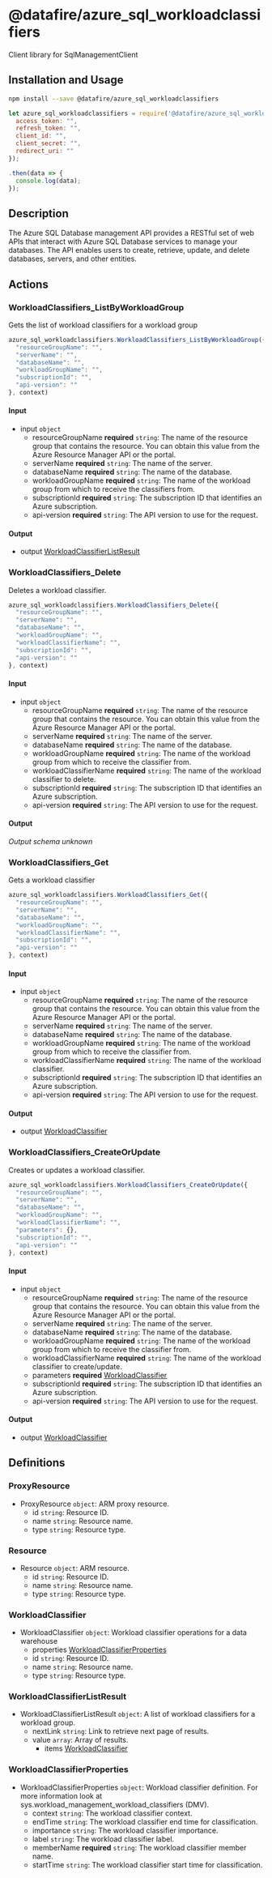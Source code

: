 # @datafire/azure_sql_workloadclassifiers

Client library for SqlManagementClient

## Installation and Usage
```bash
npm install --save @datafire/azure_sql_workloadclassifiers
```
```js
let azure_sql_workloadclassifiers = require('@datafire/azure_sql_workloadclassifiers').create({
  access_token: "",
  refresh_token: "",
  client_id: "",
  client_secret: "",
  redirect_uri: ""
});

.then(data => {
  console.log(data);
});
```

## Description

The Azure SQL Database management API provides a RESTful set of web APIs that interact with Azure SQL Database services to manage your databases. The API enables users to create, retrieve, update, and delete databases, servers, and other entities.

## Actions

### WorkloadClassifiers_ListByWorkloadGroup
Gets the list of workload classifiers for a workload group


```js
azure_sql_workloadclassifiers.WorkloadClassifiers_ListByWorkloadGroup({
  "resourceGroupName": "",
  "serverName": "",
  "databaseName": "",
  "workloadGroupName": "",
  "subscriptionId": "",
  "api-version": ""
}, context)
```

#### Input
* input `object`
  * resourceGroupName **required** `string`: The name of the resource group that contains the resource. You can obtain this value from the Azure Resource Manager API or the portal.
  * serverName **required** `string`: The name of the server.
  * databaseName **required** `string`: The name of the database.
  * workloadGroupName **required** `string`: The name of the workload group from which to receive the classifiers from.
  * subscriptionId **required** `string`: The subscription ID that identifies an Azure subscription.
  * api-version **required** `string`: The API version to use for the request.

#### Output
* output [WorkloadClassifierListResult](#workloadclassifierlistresult)

### WorkloadClassifiers_Delete
Deletes a workload classifier.


```js
azure_sql_workloadclassifiers.WorkloadClassifiers_Delete({
  "resourceGroupName": "",
  "serverName": "",
  "databaseName": "",
  "workloadGroupName": "",
  "workloadClassifierName": "",
  "subscriptionId": "",
  "api-version": ""
}, context)
```

#### Input
* input `object`
  * resourceGroupName **required** `string`: The name of the resource group that contains the resource. You can obtain this value from the Azure Resource Manager API or the portal.
  * serverName **required** `string`: The name of the server.
  * databaseName **required** `string`: The name of the database.
  * workloadGroupName **required** `string`: The name of the workload group from which to receive the classifier from.
  * workloadClassifierName **required** `string`: The name of the workload classifier to delete.
  * subscriptionId **required** `string`: The subscription ID that identifies an Azure subscription.
  * api-version **required** `string`: The API version to use for the request.

#### Output
*Output schema unknown*

### WorkloadClassifiers_Get
Gets a workload classifier


```js
azure_sql_workloadclassifiers.WorkloadClassifiers_Get({
  "resourceGroupName": "",
  "serverName": "",
  "databaseName": "",
  "workloadGroupName": "",
  "workloadClassifierName": "",
  "subscriptionId": "",
  "api-version": ""
}, context)
```

#### Input
* input `object`
  * resourceGroupName **required** `string`: The name of the resource group that contains the resource. You can obtain this value from the Azure Resource Manager API or the portal.
  * serverName **required** `string`: The name of the server.
  * databaseName **required** `string`: The name of the database.
  * workloadGroupName **required** `string`: The name of the workload group from which to receive the classifier from.
  * workloadClassifierName **required** `string`: The name of the workload classifier.
  * subscriptionId **required** `string`: The subscription ID that identifies an Azure subscription.
  * api-version **required** `string`: The API version to use for the request.

#### Output
* output [WorkloadClassifier](#workloadclassifier)

### WorkloadClassifiers_CreateOrUpdate
Creates or updates a workload classifier.


```js
azure_sql_workloadclassifiers.WorkloadClassifiers_CreateOrUpdate({
  "resourceGroupName": "",
  "serverName": "",
  "databaseName": "",
  "workloadGroupName": "",
  "workloadClassifierName": "",
  "parameters": {},
  "subscriptionId": "",
  "api-version": ""
}, context)
```

#### Input
* input `object`
  * resourceGroupName **required** `string`: The name of the resource group that contains the resource. You can obtain this value from the Azure Resource Manager API or the portal.
  * serverName **required** `string`: The name of the server.
  * databaseName **required** `string`: The name of the database.
  * workloadGroupName **required** `string`: The name of the workload group from which to receive the classifier from.
  * workloadClassifierName **required** `string`: The name of the workload classifier to create/update.
  * parameters **required** [WorkloadClassifier](#workloadclassifier)
  * subscriptionId **required** `string`: The subscription ID that identifies an Azure subscription.
  * api-version **required** `string`: The API version to use for the request.

#### Output
* output [WorkloadClassifier](#workloadclassifier)



## Definitions

### ProxyResource
* ProxyResource `object`: ARM proxy resource.
  * id `string`: Resource ID.
  * name `string`: Resource name.
  * type `string`: Resource type.

### Resource
* Resource `object`: ARM resource.
  * id `string`: Resource ID.
  * name `string`: Resource name.
  * type `string`: Resource type.

### WorkloadClassifier
* WorkloadClassifier `object`: Workload classifier operations for a data warehouse
  * properties [WorkloadClassifierProperties](#workloadclassifierproperties)
  * id `string`: Resource ID.
  * name `string`: Resource name.
  * type `string`: Resource type.

### WorkloadClassifierListResult
* WorkloadClassifierListResult `object`: A list of workload classifiers for a workload group.
  * nextLink `string`: Link to retrieve next page of results.
  * value `array`: Array of results.
    * items [WorkloadClassifier](#workloadclassifier)

### WorkloadClassifierProperties
* WorkloadClassifierProperties `object`: Workload classifier definition. For more information look at sys.workload_management_workload_classifiers (DMV).
  * context `string`: The workload classifier context.
  * endTime `string`: The workload classifier end time for classification.
  * importance `string`: The workload classifier importance.
  * label `string`: The workload classifier label.
  * memberName **required** `string`: The workload classifier member name.
  * startTime `string`: The workload classifier start time for classification.


